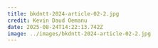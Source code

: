 ```yaml
---
title: bkdntt-2024-article-02-2.jpg
credit: Kevin Daud Oemanu
date: 2025-08-24T14:22:13.742Z
image: ../images/bkdntt-2024-article-02-2.jpg
---
```


